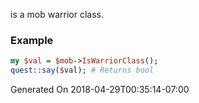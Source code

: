 is a mob warrior class.
### Example

```perl
my $val = $mob->IsWarriorClass();
quest::say($val); # Returns bool
```


Generated On 2018-04-29T00:35:14-07:00